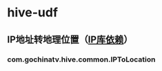 # hive-udf

## IP地址转地理位置（[IP库依赖](http://dev.maxmind.com/zh-hans/geoip/geoip2/downloadable/#MaxMind_APIs)）
### com.gochinatv.hive.common.IPToLocation
